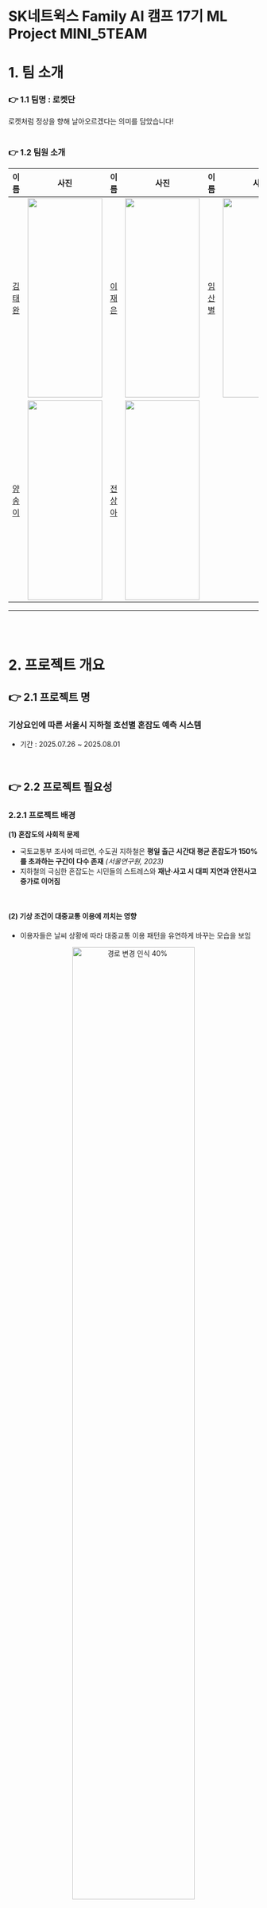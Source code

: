 # SK네트윅스 Family AI 캠프 17기 ML Project MINI_5TEAM #

# 1. 팀 소개
### 👉 1.1 팀명 : 로켓단
로켓처럼 정상을 향해 날아오르겠다는 의미를 담았습니다! 
<br>
<br>

### 👉 1.2 팀원 소개 
|이름|사진|이름|사진|이름|사진|
|:---|---|:---|---|:---|---|
|[김태완](https://github.com/Kicangel)|<img src="https://github.com/Encore-SKN-17/EDA_MINI_5TEAM/blob/main/image_1/%EB%A1%B1%EC%8A%A4%ED%86%A42.jpg" width="150" height="400"/>|[이재은](https://github.com/JAEEUN0129)|<img src="https://github.com/Encore-SKN-17/EDA_MINI_5TEAM/blob/main/image_1/%EC%83%A4%EB%AF%B8%EB%A5%B4.jpg" width="150" height="400"/>|[임산별](https://github.com/ImMountainStar)|<img src="https://github.com/Encore-SKN-17/EDA_MINI_5TEAM/blob/main/image_1/%ED%8C%8C%EC%B9%98%EB%A6%AC%EC%8A%A4.jpg" width="150" height="400"/>|
|[양송이](https://github.com/songeeeey)|<img src="https://github.com/Encore-SKN-17/EDA_MINI_5TEAM/blob/main/image_1/%ED%91%B8%ED%81%AC%EB%A6%B0.jpg" width="150" height="400"/>|[전상아](https://github.com/sang-a-le)|<img src="https://github.com/Encore-SKN-17/EDA_MINI_5TEAM/blob/main/image_1/%ED%8E%AD%ED%83%9C%EC%9E%90.jpg" width="150" height="400"/>|

------
<br>
<br>

# 2. 프로젝트 개요

## 👉 2.1 프로젝트 명 
### 기상요인에 따른 서울시 지하철 호선별 혼잡도 예측 시스템 
- 기간 : 2025.07.26 ~ 2025.08.01
<br>


## 👉 2.2 프로젝트 필요성
### 2.2.1 프로젝트 배경
**(1) 혼잡도의 사회적 문제**  
- 국토교통부 조사에 따르면, 수도권 지하철은 **평일 출근 시간대 평균 혼잡도가 150%를 초과하는 구간이 다수 존재** *(서울연구원, 2023)*
- 지하철의 극심한 혼잡도는 시민들의 스트레스와  **재난·사고 시 대피 지연과 안전사고 증가로 이어짐**
<br>

#### **(2) 기상 조건이 대중교통 이용에 끼치는 영향**  
- 이용자들은 날씨 상황에 따라 대중교통 이용 패턴을 유연하게 바꾸는 모습을 보임

<p align="center">
  <img src="https://github.com/user-attachments/assets/1e5cf96a-f72d-4d41-88ea-142e6be25013" width="70%" alt="경로 변경 인식 40%">
</p>

<p align="center">
  <sub>출처: <a href="https://blog.naver.com/kma_131/220996892740">기상청 블로그</a> & 최상기(2021) *기상조건에 따른 대중교통 수요변화에 관한 연구*</sub>
</p>
<br>

- 기상 요인 (강수, 온도, 적설, 습도) 등은 대중교통 이용에 영향을 끼침
  <br>
  
> **"강우량과 체감온도는 대중교통 수요 감소와 높은 상관관계를 보이며,  
> 특히 버스 이용률은 기상 악화 시 7% 이상 감소하는 것으로 나타났다."**  
> *(최상기 외, 2013)*
  <br>
 <p align="center">
  <img src="https://github.com/user-attachments/assets/06aeadea-4988-41af-a5a0-7a8864b5cfac" width="70%" alt="설문조사 그래프">
</p>

<p align="center">
  <sub>출처: <a href="https://blog.naver.com/kma_131/220996892740">기상청 블로그</a> & 최상기(2021) *기상조건에 따른 대중교통 수요변화에 관한 연구(2013
    )*</sub>
</p>

<br>


 

**(3) 기존 대중교통 서비스의 한계**  
- 네이버 지도, 카카오 지도 등 주요 대중교통 안내 서비스의 한계  
  - 도착 시간/환승 횟수 등 **거리·시간 중심의 경로 추천만 제공**  
  - 기상 정보는 단순 기온 제공에 그쳐, **날씨 조건에 따른 혼잡도 변화 정보 부재**
    <br>

<p align="center">
  <img src="https://github.com/user-attachments/assets/e78dee02-5ffc-4727-a1f8-7012ec3347bf" width="70%" alt="대중교통 서비스 비교">
</p>
<p align="center">
  <sub> 네이버 지도, 카카오 지도 서비스 화면 캡처</sub>
</p>


    


<br>
<br>

### 2.2.2 프로젝트 필요성
- 지하철 혼잡도는 **시민 안전과 직결되는 데이터**  
- **기상 요인을 반영한 예측 시스템이 현재 부재**  
- 이용자들은 날씨별 혼잡도 정보를 통해 **최적 이동 루트** 를 제공
**⇒ 혼잡도 + 기상 요인을 반영한 예측 시스템 구축 필요**

----

<br>
<br>

## 👉 2.3 프로젝트 목적
**(1) 기상 요인과 지하철 혼잡도 간 관계 분석**  
- 2019~2024년 서울시 지하철 **호선별 일별 승차 인구 데이터 기반 분석**  
- 강수량, 기온, 습도 등 기상 요소와 혼잡도의 정량적 관계 도출  
- 호선별·시간대별 혼잡도 변동 패턴 파악
  <br>
  → **기상 조건별 혼잡도 예측 가능성 확보**
<br>

**(2) 지하철 혼잡도 예측 모델 개발**  
- 기상 데이터와 다년간 지하철 이용 데이터를 결합  
- **호선별 혼잡도 예측 모델 구축**  

<br>

**(3) 이용자 중심 서비스 기획**  
- 예측 모델 결과를 기반으로 지도 어플리케이션(네이버 지도, 카카오 지도 등)에 **날씨 조건을 반영한 맞춤형 최적 경로 추천 서비스** 기획  


<br>
<br>

-----
# 3. 기술 스택
|Python|Github|Pandas|Matplotlib|
|---|---|---|---|
|<img src="https://img.shields.io/badge/python-3776AB?style=for-the-badge&logo=python&logoColor=white">|<img src="https://img.shields.io/badge/github-181717?style=for-the-badge&logo=github&logoColor=white"> <img src="https://img.shields.io/badge/git-F05032?style=for-the-badge&logo=git&logoColor=white">|<img src="https://img.shields.io/badge/pandas-%23150458.svg?style=for-the-badge&logo=pandas&logoColor=white">|<img src='https://img.shields.io/badge/Matplotlib-%23ffffff.svg?style=for-the-badge&logo=Matplotlib&logoColor=black'>|

<br>
<br>

--------

<br>

# 👉 4. 데이터 

### 4.1 🚈 서울시 지하철 호선별 승하차 수 데이터 

| 항목            | 내용                                                                                                      |
|-----------------|-----------------------------------------------------------------------------------------------------------|
| **데이터명**     | 서울시 지하철 호선별 역별 승하차 인원정보                                                                 |
| **데이터 출처**   | [서울 열린데이터 광장](https://data.seoul.go.kr/dataList/OA-12914/S/1/datasetView.do)                     |
| **데이터 기간**   | 2019.01.01 ~ 2024.12.31                                                                                  |
| **데이터 크기**   | 약 70MB (70,467,662 바이트)                                                                               |
| **데이터 수집 방법** | API를 통한 수집                                                                                            |
| **데이터 제공기관** | 서울특별시 교통정책과                                                                                       |
| **데이터 형태**   | CSV 파일                                                                                                   |
| **데이터 설명**   | 서울시 지하철 각 역과 호선별 일자별 승하차 인원 현황을 제공하는 데이터셋                                   |
| **주요 칼럼**     | 사용일자, 호선명, 역명, 승차총객수, 하차총승객수, 등록일자                                                   |

<br>

### 🌦️ 4.2 기상 데이터 
| 항목              | 내용                                                                                                    |
|-------------------|---------------------------------------------------------------------------------------------------------|
| **데이터명**         | 서울시 기상데이터                                                                                       |
| **데이터 출처**       | [국가기후데이터센터](https://data.kma.go.kr/data/grnd/selectAsosRltmList.do?pgmNo=36)                   |
| **데이터 기간**        | 2019.01.01 ~ 2024.12.31                                                                                |
| **데이터 크기**         | 약 79KB                                                                                                |
| **데이터 수집 방법**     | API를 통한 수집                                                                                         |
| **데이터 제공기관**       | 국가기후데이터센터                                                                                      |
| **데이터 형태**          | CSV 파일                                                                                                  |
| **데이터 설명**          | 종관기상관측(ASOS) 데이터를 활용하여 서울시의 기상 정보를 제공하는 데이터셋                                |
| **주요 칼럼**             | 날짜, 강수량, 온도, 습도 *(필요한 칼럼만 수집)*                                                           |


<br>

### 😷 4.3 미세먼지 데이터 
| 항목              | 내용                                                                                                    |
|-------------------|---------------------------------------------------------------------------------------------------------|
| **데이터명**         | 서울시 미세먼지 데이터                                                                                       |
| **데이터 출처**       | [서울특별시 대기환경정보](https://cleanair.seoul.go.kr/statistics/dayAverage)   |
| **데이터 기간**        | 2019.01.01 ~ 2024.12.31                                                                                |
| **데이터 크기**         | 약 79KB                                                                                                |
| **데이터 수집 방법**     | 엑셀다운로드                                                                                         |
| **데이터 제공기관**       | 서울특별시 대기정책과                                                                                   |
| **데이터 형태**          | CSV 파일                                                                                                  |
| **데이터 설명**          | 서울특별시의 초미세먼지 PM-2.5 (㎍/m3) 데이터                           |
| **주요 칼럼**             | 날짜, 미세먼지                                                          |
<br>
<br>

-----
# 5. 전처리과정

**지하철 데이터, 기상 데이터, 미세먼지 데이터를 통합하여 모델링에 활용 최종 데이터셋 구축**


<br>

## 5.1 지하철 데이터 전처리
- **이상치 제거:**  
  - 일별 승차 인원 데이터에서 사분위수(IQR) 기반 **박스플롯(Boxplot)** 을 활용하여 이상치를 제거  

<br>

## 5.2 기상 데이터 전처리
- **결측치 처리:**  
  - 강수량, 적설량 등 결측값은 **0으로 채움**  
  - 실제 값이 없는 경우 강수나 적설이 없는 상태로 간주  

<br>

## 5.3 미세먼지 데이터 전처리
- **결측치 처리:**  
  - 미세먼지(PM2.5, PM10) 관련 변수의 결측값은 **중앙값(Median)** 으로 대체  
<br>

## 5.4 주말/공휴일 Flag 생성
<br>
    <p align='center'>
    <img src="https://github.com/user-attachments/assets/8bd61231-4f8a-4d2d-a2f3-e5303eb63f5e" width='70%' alt="지하철 이상치 제거 전" >
    <br>
날짜별 지하철 총 승하차 인원
      <br>
=> 일정한 패턴에서 벗어난 이상치들이 존재함 
    
  - **flag 변수(`holiday_flag`) 구축:**  
    - `date` 컬럼을 기준으로 해당 날짜가 **주말(토/일) 또는 공휴일인 경우 1, 평일인 경우 0으로 설정**  
  - 공휴일 정보는 [`holidays`](https://pypi.org/project/holidayskr/) 라이브러리를 사용하여 판별  
  - 요일 편차를 제거하기 위한 분석 변수로 사용
 
<br>

## 5.5 데이터 통합
- **통합 기준:**  
  - `date`(날짜) 컬럼을 기준으로 세 데이터셋(지하철 + 기상 + 미세먼지)을 병합  
  - 최종적으로 **각 날짜별 지하철 승차 인원 + 기상 요인 + 미세먼지 데이터 + 주말/공휴일 flag**가 포함된 통합 데이터셋 구축  

<br>

## 5.6 최종 데이터 컬럼 설명
총 21,920개 행, 9개 칼럼으로 구성
| No. | 컬럼명               | Non-Null Count | 데이터 타입   | 설명                                  |
|-----|---------------------|----------------|--------------|--------------------------------------|
| 0   | `Unnamed: 0`        | 21,920         | int64        | 인덱스 컬럼 (데이터프레임 저장 시 생성) |
| 1   | `date`              | 21,920         | object       | 날짜 (YYYY.MM.DD)                     |
| 2   | `ride_count`        | 21,920         | float64      | 지하철 승차 인원                        |
| 3   | `AvgTemp(°C)`       | 21,920         | float64      | 평균 기온 (℃)                          |
| 4   | `Rainfall(mm)`      | 21,920         | float64      | 강수량 (mm)                            |
| 5   | `WindSpeed(m/s)`    | 21,920         | float64      | 풍속 (m/s)                             |
| 6   | `Humidity(%)`       | 21,920         | float64      | 평균 습도 (%)                          |
| 7   | `isolation(MJ/m2)`  | 21,920         | float64      | 일사량 (MJ/m²)                         |
| 8   | `holiday_flag`      | 21,920         | int64        | 공휴일 여부 (1=공휴일/주말, 0=평일)      |


<br>

## 5.7 최종 데이터셋 예시

| date     | ride_count | AvgTemp(째C) | Rainfall(mm) | WindSpeed(m/s) | Humidity(%) | isolation(MJ/m2) | holiday_flag |
|----------|------------|--------------|--------------|----------------|-------------|-------------------|---------------|
| 2019.1.1 | 39420      | -5           | 0            | 2.1            | 49.5        | 7.84              | 1             |
| 2019.1.1 | 11807      | -5           | 0            | 2.1            | 49.5        | 7.84              | 1             |
| 2019.1.1 | 20944      | -5           | 0            | 2.1            | 49.5        | 7.84              | 1             |
| 2019.1.1 | 17798      | -5           | 0            | 2.1            | 49.5        | 7.84              | 1             |


    

-----

<br>
<br>

# 6. 머신러닝 
## 6-1 사용한 모델

1. **선형 회귀**
2. **SVM**
3. **규제 선형 모델 (Ridge, Lasso)**
4. **Decision Tree**
5. **Random Forest**
6. **Ensemble (xgBoost, Light Boost)**

## 6-2 학습 성능 측정 결과
<img width="372" height="77" alt="image" src="https://github.com/user-attachments/assets/bc12bc87-8df8-4e8a-b566-a5d08b1b82ef" />

- train set에 대한 성능이 0.149.. ~= 15%로 모델이 데이터 셋을 잘 설명을 하지 못한다는 것을 의미한다
  
---

## 6-3 모델의 성능 향상을 위한 단계별 접근 

1. **초기 문제점 파악**
### 초기 특성값 : ride_count (탑승 인원), AvgTemp (평균 온도), Rainfall(강수량), Humidity(습도)
1) Linear Regression
<img width="552" height="15" alt="image" src="https://github.com/user-attachments/assets/73d582c3-d687-4226-9976-e5580b93f59e" />

- R2 score가 매우 낮음 (0.001)

2) SVR
 <img width="555" height="26" alt="image" src="https://github.com/user-attachments/assets/1ac3a934-cb34-4a2e-b047-bf0c68160f98" />

- R2 score가 매우 낮음 (-0.09)
  
3) 규제 선형 모델
- Ridge
  
  <img width="536" height="44" alt="image" src="https://github.com/user-attachments/assets/464215fe-b860-4822-87c2-685e6203f4a0" />

  R2 score가 매우 낮다 (0.004)

- Lasso
  
  <img width="534" height="51" alt="image" src="https://github.com/user-attachments/assets/58c6564f-2cbf-4c32-b62e-80be9b01129e" />

  R2 score가 매우 낮다 (0.004)

4) RandomForest
   
   <img width="551" height="41" alt="image" src="https://github.com/user-attachments/assets/99b29b19-c781-4d4b-bdfa-6d79616d75bb" />

   R2 score 가 매우 낮다 (0.05)
   
6) GradientBoosting
- xgBoost
  
  <img width="376" height="80" alt="image" src="https://github.com/user-attachments/assets/845e4040-3e84-4668-8503-b4540f5a2f12" />

  R2 score 가 매우 낮다 (0.008)
  
- LightBoost
  
  <img width="361" height="57" alt="image" src="https://github.com/user-attachments/assets/c2f81629-d4d8-4639-be45-56332887c041" />

  R2 score가 매우 낮다 (0.07)

## 문제점 파악 : Target data의 정합성 확인
- 데이터 셋 자체의 문제 확인
- 타깃의 분산이 0에 가깝다면 모델이 설명할 게 없다
  
<img width="381" height="67" alt="image" src="https://github.com/user-attachments/assets/9a0f09bc-61fe-44a7-b3fd-b3e82da781a2" />

- 분산이 높기 때문에 Target dataset의 분포도 문제는 아니다

### 문제점 파악 : 전치리 문제 파악
- 결측치 / 이상치 처리 실수는 일어나지 않음
- 통계청 자료 기반이라 데이터 신뢰성도 높다

### 문제점 파악 : 하이퍼파라미터 문제
- 모든 모델 학습 시도에서 GridSearchCV 또는 RandomizedSearchCV를 이용
- 후보 하이퍼파라미터를 기입하는 과정에서 잘못된 후보 하이퍼파라미터가 기입될 수 있다는 가능성이 존재하지만, 감안해서라도 score 값이 매우 낮기 때문에 주요 원인이 아니라고 파악 

### 문제점 파악 : 상관 관계 파악

<img width="534" height="140" alt="image" src="https://github.com/user-attachments/assets/173d114a-a6c1-43c1-83d5-a99233ccade6" />

- Target Data(ride_count)와 다른 변수들과의 상관 계수가 0에 가깝다
- 즉, 특성과 Target Data 사이에 아무 상관관계가 없다
- 의심 : 특성이 데이터를 잘 설명하지 못해 학습이 일어나지 않는다
- 해결 시도 : 주말 데이터 추가 (기존에는 평일 데이터만 전처리) 

# 2. **주말 데이터 추가**
### Ridge 모델

<img width="361" height="42" alt="image" src="https://github.com/user-attachments/assets/756a68ea-8b31-4e1a-b217-5c4eddc76461" />

  R2 score가 매우 낮다 (0.02) : 오히려 떨어짐 

### 문제점 파악 : 상관 관계 파악

<img width="364" height="125" alt="image" src="https://github.com/user-attachments/assets/0c84ee47-d279-4c53-ad78-8b903fb8449b" />

-  Target Data(ride_count)와 다른 변수들과의 상관 계수가 0에 가깝다
- 아무 상관관계 없다
- 의심 : 특성이 데이터를 잘 설명하지 못해 학습이 일어나지 않는다
- 해결 시도 : 특성 추가 
  
# 3. **특성 추가 (3개 추가; 풍속,일사량,미세먼지)**
  1) Linear Regression
     
<img width="587" height="31" alt="image" src="https://github.com/user-attachments/assets/a8801efd-7c8d-4a85-ae97-7ad311856ec6" />

- R2 score가 100배 증가, 하지만 여전히 매우 낮음 (0.1)

2) SVR
   
<img width="596" height="51" alt="image" src="https://github.com/user-attachments/assets/dce64c7d-e546-4e6b-8aac-52a3d701c0a6" />

- R2 score가 증가했지만, 하지만 여전히 매우 낮음 (-0.09) --> 0.01
  
3) 규제 선형 모델
- Ridge
  
  <img width="485" height="59" alt="image" src="https://github.com/user-attachments/assets/783b8507-edfd-4d66-a672-2188fbeca343" />

  R2 score가 25배 증가, 하지만 여전히 매우 낮음 (0.1)

- Lasso
  
  <img width="488" height="58" alt="image" src="https://github.com/user-attachments/assets/cc6cd017-5aa0-4ec3-a780-392e47423bcd" />

  R2 score가 25배 증가, 하지만 여전히 매우 낮음 (0.1))

4) RandomForest
   
   <img width="472" height="39" alt="image" src="https://github.com/user-attachments/assets/cb7914bb-87a3-4794-9f93-c7edf8615adc" />

   R2 score 가 약 4배 중가, 하지만 여전히 매우 낮다 (0.18)

   Testset에 대한 예측도 매우 낮다
   
6) GradientBoosting
   
   <img width="437" height="217" alt="image" src="https://github.com/user-attachments/assets/6c183a93-e43b-429e-84d6-3df4d80c4dde" />

- xgBoost

  R2 score가 매우 증가 했지만, 여전히 매우 낮다 (0.13)
  
- LightBoost
 
  R2 score가 매우 증가 했지만, 여전히 매우 낮다 (0.19)

### 문제점 파악 : 상관 관계 파악

<img width="633" height="163" alt="image" src="https://github.com/user-attachments/assets/b0af1fcb-d468-4c07-b6b1-0e47c7733e92" />

- Target Data(ride_count)와 다른 변수들과의 상관 계수가 0에 가깝다
- 해결 시도 : 특성 추가
  
# 4. **8가지 특성 추가 (오존, 일산화탄소 등...)**
  1) Linear Regression
     
<img width="599" height="47" alt="image" src="https://github.com/user-attachments/assets/fc413560-89d4-4737-a8f6-435574f6df7f" />

- R2 score 변화 없음, 여전히 매우 낮음 (0.1)

2) SVR
   
<img width="599" height="31" alt="image" src="https://github.com/user-attachments/assets/0373d3b7-e60c-425b-878f-c1be952f4aad" />

- R2 score가 약 5배 증가했지만, 하지만 여전히 매우 낮음 0.05
  
3) 규제 선형 모델
- Ridge
  
  <img width="493" height="61" alt="image" src="https://github.com/user-attachments/assets/3acf27ad-c69c-4365-872f-d65ba2d08036" />

  R2 score 변화 없음, 여전히 매우 낮음 (0.1)

- Lasso
  
  <img width="498" height="80" alt="image" src="https://github.com/user-attachments/assets/106b16b1-5981-4f56-bd86-e9d1844393ec" />

  R2 score 변화 없음, 여전히 매우 낮음 (0.1)

4) RandomForest
   
   <img width="615" height="46" alt="image" src="https://github.com/user-attachments/assets/d551dfe1-9953-446f-8bcf-d7fa3f91d8e5" />

   R2 score 약간 증가, 여전히 매우 낮음 (0.2)

   Testset에 대한 예측도 매우 낮다

6) DecisionTree
   
   <img width="632" height="58" alt="image" src="https://github.com/user-attachments/assets/67ceb4c1-0bef-41b0-a45e-467caf90c255" />

   R2 score가 매우 낮음 (-2.9)
   
8) GradientBoosting
   
<img width="472" height="247" alt="image" src="https://github.com/user-attachments/assets/22f9b3dd-5801-402f-8223-fc0c41eb7df6" />

- xgBoost

  R2 score가 증가 했지만, 여전히 매우 낮다 (0.2)
  
- LightBoost

  R2 score가 증가 했지만, 여전히 매우 낮다 (0.2)

### 문제점 파악 : 상관 관계 파악

<img width="660" height="194" alt="image" src="https://github.com/user-attachments/assets/a46238ab-e933-4d19-914a-df2ed9637d1c" />

- Target Data(ride_count)와 다른 변수들과의 상관 계수가 0에 가깝다

### 문제점 파악 : 특성 중요도 파악 (DecisionTree)

<img width="711" height="92" alt="image" src="https://github.com/user-attachments/assets/a5f38a39-93f5-469a-818c-ec12322ebfa4" />

- 모델이 feature 5에 과도하게 의존하면서 전체 성능을 깎는 방향으로 작동하고 있었다.
- 즉, feature_importances_에서 0.84로 엄청 높게 나왔지만, 그게 오히려 모델을 망치는 “해로운” 정보였다는 의미
  
<img width="468" height="63" alt="image" src="https://github.com/user-attachments/assets/f86a7eba-feda-457b-808f-0684d3c983ee" />

- 그 특성을 제거하자 모델이 train 상에서는 더 잘 맞춰졌다.

### 문제점 파악 : 아주 작은 서브셋에서 과적합이 일어나는가 파악

<img width="569" height="132" alt="image" src="https://github.com/user-attachments/assets/7a1701f0-fe85-4291-807f-d3ae34ee657b" />
- 여전히 R2 score값이 0.3으로 낮음
- 의심 : 데이터 / 타깃 사이에 유의미한 관계가 없거나 target data에 문제가 있다

### 문제점 파악 : Baseline 예측
- Baseline : 가장 단순한 예측
  
  <img width="580" height="137" alt="image" src="https://github.com/user-attachments/assets/e6faa62c-b91b-42a9-a418-9d04f991262c" />

- 해당 DummyRegressor는 모든 입력에 대해 타깃의 평균만 예측하는 모델
- 베이스라인 R² = 0.0, 실제 모델 R² = 0.003
- 이는 실제 모델이 평균만 예측하는 것보다 아주 조금 나은 수준, 유의미한 설명력을 얻지 못하고 있다는 뜻
- 의심 : 입력 <--> 타깃 대응에 문제가 있다고 의심

### 향후 Project Develop을 위한 방향성 제시
1. **특성 추가 및 불필요한 특성 제거**
2. **Target Data 정교화**

<br>
<br>

# 7. 서비스 구현 | Streamlit 구현


<br>


<p align="center">
  <img src="streamlit_1.png" width="750"/>
</p>
<p align="center">
  <img src="streamlit_2.png" width="750"/>
</p>

### 🚧 구현하고자 한 주요 기능

1. **사용자 입력을 통한 혼잡도 조회**
    - 주요 선택 요소: 지하철역, 온도, 강수량, 습도
    - **사용자 입력을 단순화하기 위해**, 이 세 가지 주요 기상 요소를 중심으로 선정
    - 특정 조건을 선택하면, 학습된 모델이 해당 조건에 대한 **예측 승차 인원**을 기반으로 혼잡률(%)을 계산해 보여줌
2. **혼잡도 시각화**
    - 예측된 혼잡률을 기준으로 아래와 같이 시각화 예정:
        - 0~30% → 🟢 여유
        - 30~60% → 🟡 보통
        - 60~90% → 🟠 다소 혼잡
        - 90% 이상 → 🔴 매우 혼잡



<br>

---- 

# 8. 기대효과 
### **(1) 대중교통 운영 및 정책 측면**  
- 혼잡도 예측에 따른 **경찰·안전 인력 효율적 배치** 가능  
- 기상 악화 시 예상되는 혼잡 구간을 사전 식별 → **선제적 대응 가능**  
- 교통 병목 완화 및 **도시 전체 교통 효율성 향상**

  <br>

### **(2) 이용자 서비스 측면**  
- 주요 시간대에 **날씨별 혼잡도 반영 최적 경로 추천 제공**  
- 지도 앱에서 `쾌적성(혼잡도)` + `효율성(소요시간)` 동시 고려한 루트 제안  
- 날씨 변화로 인한 이동 스트레스 감소 & **시민 만족도 향상**

<br>
<br>

-----

# 9. 한계점
<br>

- Y값(종속변수)이 프로젝트의 핵심 목표인 '혼잡도'를 100% 반영하지 못하는 지표여서, 독립변수와 종속변수 간의 상관관계가 매우 낮게 나타남.
- 주제에 적합한 데이터의 부재로 인해 프로젝트 완성도에 한계가 존재함.
- EDA 과정에서 전처리 방식을 조정하고 피처값을 증대시키는 작업을 진행했으며, 그 과정에서 '휴일 데이터 포함'과 '피처값 증대'가 성능 향상에 긍정적인 영향을 미침을 확인함.
- 현재 모델에서는 성능 향상이 미미한 수준이나, 추후 프로젝트를 발전시키는 과정에서 개선 방향을 제시하는 데 의미가 있음.

<br>

------

# 10. 회고록
| 이름              | 내용                                                                                                    |
|-------------------|---------------------------------------------------------------------------------------------------------|
| 김완태 | |
| 이재은 | |
| 임산별 | API를 통해 지하철 데이터를 수집하고, 데이터 전처리와 EDA, 상관분석, Ridge Regression을 진행했습니다. 모델 성능을 높이기 위해 데이터 형태를 다양하게 구성하고, 새로운 피처를 추가하는 등 여러 시도를 해보았습니다. 이 과정에서 모델 성능을 향상시킬 수 있는 다양한 대안을 고민하며, 회귀 분석 예측 모델의 전체 프로세스를 이해할 수 있었습니다. 또한 데이터 구성 방식에 따른 머신러닝 모델의 특성과 결과 차이를 체감했고, 데이터 전처리와 EDA를 통한 사전 검증의 중요성을 깊이 배우는 계기가 되었습니다. |
| 양송이 | 이번 머신러닝 미니 프로젝트에서 기상 데이터 수집 및 전처리와 랜덤포레스트, LGBM 회귀 모델 설계, streamlit 대시보드 기획을 맡으면서 데이터 구축부터 최종 모델링까지의 전 과정을 경험했습니다. 모델 성능 향상을 위해 다양한 모델을 비교·분석하고, 데이터를 추가하며 개선하는데 중점을 두다 보니, 최종적으로 페이지 구현까지는 어려웠다는 아쉬움이 남습니다. 그러나 머신러닝 모델을 단순히 학습 시키는 것 보다 데이터 피처를 어떻게 선택하느냐가 성능에 있어서 가장 중요하다고 느꼈습니다. 따라서 피처 엔지니어링과 시각화 및 EDA 설계에 더 집중하는 전략도 효과적인 방법이라는 것을 배웠습니다. |
| 전상아 | 이번 프로젝트에서 선형계수를 이용한 EDA 확인, 규제선형모델과 XGBOOST를 이용한 머신러닝 등을 시행했습니다. 머신러닝 진행 시, 모델 성능 평가 점수가 유효하게 나오지 않아 전처리 방식을 조정해 데이터 양을 늘리거나 변수를 늘리는 등의 노력을 했으나 원하는 방향으로 결과값이 나오지 않아 아쉬움이 많이 남습니다. 하지만, 이 프로젝트를 통해 머신러닝을 정제되지 않은 실제 데이터에 사용을 하면서 머신러닝의 작동 방식, 순서에 대해 더 잘 이해할 수 있었고, 팀원과의 소통 및 인사이트를 도출할 수 있는 프로젝트 주제를 선정하는 것이 중요하다는 것을 느꼈습니다. 더 나아가 목적에 맞는 데이터 선정이 프로젝트에 주는 영향에 대해 생각하게 되었고, 프로젝트 설계 방향에 대해 생각하는 계기가 되었습니다.|

